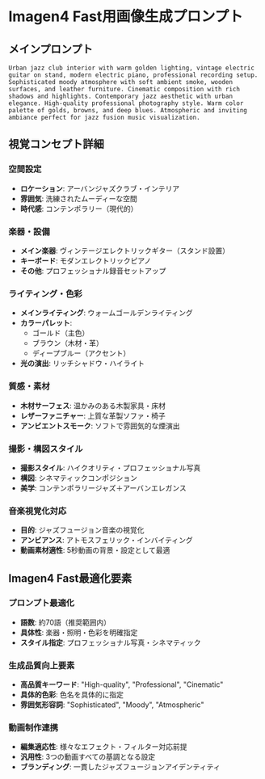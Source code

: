 # Imagen4 Fast用画像生成プロンプト

## メインプロンプト
```
Urban jazz club interior with warm golden lighting, vintage electric guitar on stand, modern electric piano, professional recording setup. Sophisticated moody atmosphere with soft ambient smoke, wooden surfaces, and leather furniture. Cinematic composition with rich shadows and highlights. Contemporary jazz aesthetic with urban elegance. High-quality professional photography style. Warm color palette of golds, browns, and deep blues. Atmospheric and inviting ambiance perfect for jazz fusion music visualization.
```

## 視覚コンセプト詳細

### 空間設定
- **ロケーション**: アーバンジャズクラブ・インテリア
- **雰囲気**: 洗練されたムーディーな空間
- **時代感**: コンテンポラリー（現代的）

### 楽器・設備
- **メイン楽器**: ヴィンテージエレクトリックギター（スタンド設置）
- **キーボード**: モダンエレクトリックピアノ
- **その他**: プロフェッショナル録音セットアップ

### ライティング・色彩
- **メインライティング**: ウォームゴールデンライティング
- **カラーパレット**: 
  - ゴールド（主色）
  - ブラウン（木材・革）
  - ディープブルー（アクセント）
- **光の演出**: リッチシャドウ・ハイライト

### 質感・素材
- **木材サーフェス**: 温かみのある木製家具・床材
- **レザーファニチャー**: 上質な革製ソファ・椅子
- **アンビエントスモーク**: ソフトで雰囲気的な煙演出

### 撮影・構図スタイル
- **撮影スタイル**: ハイクオリティ・プロフェッショナル写真
- **構図**: シネマティックコンポジション
- **美学**: コンテンポラリージャズ＋アーバンエレガンス

### 音楽視覚化対応
- **目的**: ジャズフュージョン音楽の視覚化
- **アンビアンス**: アトモスフェリック・インバイティング
- **動画素材適性**: 5秒動画の背景・設定として最適

## Imagen4 Fast最適化要素

### プロンプト最適化
- **語数**: 約70語（推奨範囲内）
- **具体性**: 楽器・照明・色彩を明確指定
- **スタイル指定**: プロフェッショナル写真・シネマティック

### 生成品質向上要素
- **高品質キーワード**: "High-quality", "Professional", "Cinematic"
- **具体的色彩**: 色名を具体的に指定
- **雰囲気形容詞**: "Sophisticated", "Moody", "Atmospheric"

### 動画制作連携
- **編集適応性**: 様々なエフェクト・フィルター対応前提
- **汎用性**: 3つの動画すべての基調となる設定
- **ブランディング**: 一貫したジャズフュージョンアイデンティティ